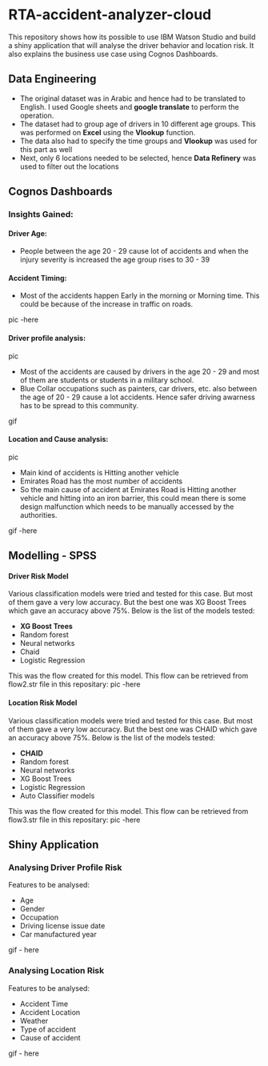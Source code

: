 # RTA-accident-analyzer-cloud
This repository shows how its possible to use IBM Watson Studio and build a shiny application that will analyse the driver behavior and location risk. It also explains the business use case using Cognos Dashboards. 

## Data Engineering 
- The original dataset was in Arabic and hence had to be translated to English. I used Google sheets and <b>google translate</b> to perform the operation. 
- The dataset had to group age of drivers in 10 different age groups. This was performed on <b>Excel</b> using the <b>Vlookup</b> function. 
- The data also had to specify the time groups and <b>Vlookup</b> was used for this part as well 
- Next, only 6 locations needed to be selected, hence <b>Data Refinery</b> was used to filter out the locations

## Cognos Dashboards 
### Insights Gained: 
#### Driver Age: 
- People between the age 20 - 29 cause lot of accidents and when the injury severity is increased the age group rises to 30 - 39 
<pic> 
  
#### Accident Timing: 
- Most of the accidents happen Early in the morning or Morning time. This could be because of the increase in traffic on roads. 

pic -here
  
#### Driver profile analysis: 
pic 
- Most of the accidents are caused by drivers in the age 20 - 29 and most of them are students or students in a military school. 
- Blue Collar occupations such as painters, car drivers, etc. also between the age of 20 - 29 cause a lot accidents. Hence safer driving awarness has to be spread to this community. 

 gif

#### Location and Cause analysis: 
pic
- Main kind of accidents is Hitting another vehicle 
- Emirates Road has the most number of accidents 
- So the main cause of accident at Emirates Road is Hitting another vehicle and hitting into an iron barrier, this could mean there is some design malfunction which needs to be manually accessed by the authorities.

gif -here

## Modelling - SPSS 

#### Driver Risk Model 
Various classification models were tried and tested for this case. But most of them gave a very low accuracy. But the best one was XG Boost Trees which gave an accuracy above 75%. Below is the list of the models tested: 
- <b>XG Boost Trees</b>
- Random forest 
- Neural networks
- Chaid
- Logistic Regression 
  
 This was the flow created for this model. This flow can be retrieved from flow2.str file in this repositary: 
 pic -here


#### Location Risk Model 
Various classification models were tried and tested for this case. But most of them gave a very low accuracy. But the best one was CHAID which gave an accuracy above 75%. Below is the list of the models tested: 
- <b>CHAID</b>
- Random forest 
- Neural networks
- XG Boost Trees
- Logistic Regression 
- Auto Classifier models
  
 This was the flow created for this model. This flow can be retrieved from flow3.str file in this repositary: 
 pic -here


## Shiny Application 

### Analysing Driver Profile Risk 
Features to be analysed: 
- Age 
- Gender
- Occupation
- Driving license issue date
- Car manufactured year 

gif - here

### Analysing Location Risk
Features to be analysed: 
- Accident Time
- Accident Location 
- Weather
- Type of accident
- Cause of accident 

gif - here
